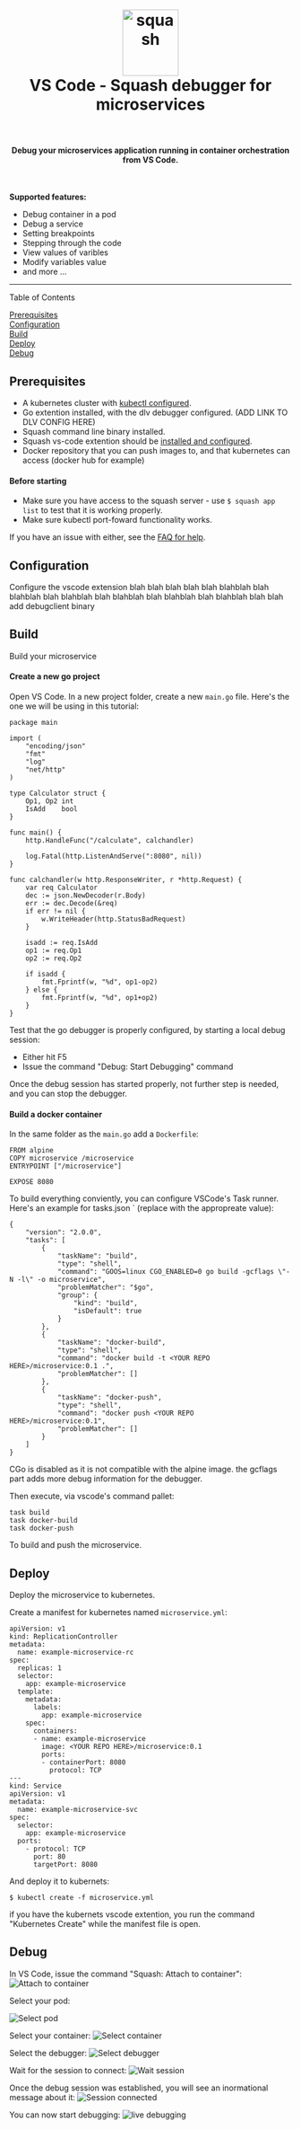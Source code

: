 

<h1 align="center">
    <img src="http://i.imgur.com/pRMwGOj.png" alt="squash" width="100" height="118">
  <br>
  VS Code - Squash debugger for microservices
</h1>
<BR>


<h4 align="center">Debug your microservices application running in container orchestration from VS Code.</h4>
<BR>

**Supported features:**
* Debug container in a pod
* Debug a service
* Setting breakpoints
* Stepping through the code
* View values of varibles
* Modify variables value
* and more ...

***

Table of Contents

[Prerequisites](#prerequisites)<BR>
[Configuration](#configuration)<BR>
[Build](#build)<BR>
[Deploy](#deploy)<BR>
[Debug](#debug)<BR>

## Prerequisites
- A kubernetes cluster with [kubectl configured](https://kubernetes.io/docs/tasks/tools/install-kubectl/#configure-kubectl).
- Go extention installed, with the dlv debugger configured. (ADD LINK TO DLV CONFIG HERE)
- Squash command line binary installed.
- Squash vs-code extention should be [installed and configured](#configure-the-vscode-extension).
- Docker repository that you can push images to, and that kubernetes can access (docker hub for example)
#### Before starting
- Make sure you have access to the squash server - use `$ squash app list` to test that it is working properly.
- Make sure kubectl port-foward functionality works.

If you have an issue with either, see the [FAQ for help](faq.md).

## Configuration
Configure the vscode extension
blah blah blah blah blah blahblah blah blahblah blah blahblah blah blahblah blah blahblah blah blahblah blah blah
add debugclient binary

## Build
Build your microservice
#### Create a new go project
Open VS Code. In a new project folder, create a new `main.go` file. Here's the one we will be using in this tutorial:
```
package main

import (
	"encoding/json"
	"fmt"
	"log"
	"net/http"
)

type Calculator struct {
	Op1, Op2 int
	IsAdd    bool
}

func main() {
	http.HandleFunc("/calculate", calchandler)

	log.Fatal(http.ListenAndServe(":8080", nil))
}

func calchandler(w http.ResponseWriter, r *http.Request) {
	var req Calculator
	dec := json.NewDecoder(r.Body)
	err := dec.Decode(&req)
	if err != nil {
		w.WriteHeader(http.StatusBadRequest)
	}

	isadd := req.IsAdd
	op1 := req.Op1
	op2 := req.Op2

	if isadd {
		fmt.Fprintf(w, "%d", op1-op2)
	} else {
		fmt.Fprintf(w, "%d", op1+op2)
	}
}
```

Test that the go debugger is properly configured, by starting a local debug session:
- Either hit F5
- Issue the command "Debug: Start Debugging" command

Once the debug session has started properly, not further step is needed, and you can stop the debugger.

#### Build a docker container
In the same folder as the `main.go` add a `Dockerfile`:
```
FROM alpine
COPY microservice /microservice
ENTRYPOINT ["/microservice"]

EXPOSE 8080
```

To build everything conviently, you can configure  VSCode's Task runner. Here's an example for tasks.json ` (replace  <YOUR REPO HERE> with the appropreate value):
```
{
    "version": "2.0.0",
    "tasks": [
        {
            "taskName": "build",
            "type": "shell",
            "command": "GOOS=linux CGO_ENABLED=0 go build -gcflags \"-N -l\" -o microservice",
            "problemMatcher": "$go",
            "group": {
                "kind": "build",
                "isDefault": true
            }
        },
        {
            "taskName": "docker-build",
            "type": "shell",
            "command": "docker build -t <YOUR REPO HERE>/microservice:0.1 .",
            "problemMatcher": []
        },
        {
            "taskName": "docker-push",
            "type": "shell",
            "command": "docker push <YOUR REPO HERE>/microservice:0.1",
            "problemMatcher": []
        }
    ]
}
```
CGo is disabled as it is not compatible with the alpine image. the gcflags part adds more debug information for the debugger.

Then execute, via vscode's command pallet:
```
task build
task docker-build
task docker-push

```
To build and push the microservice.

## Deploy
Deploy the microservice to kubernetes.

Create a manifest for kubernetes named `microservice.yml`: 
```
apiVersion: v1
kind: ReplicationController
metadata:
  name: example-microservice-rc
spec:
  replicas: 1
  selector:
    app: example-microservice
  template:
    metadata:
      labels:
        app: example-microservice
    spec:
      containers:
      - name: example-microservice
        image: <YOUR REPO HERE>/microservice:0.1
        ports:
        - containerPort: 8080
          protocol: TCP
---
kind: Service
apiVersion: v1
metadata:
  name: example-microservice-svc
spec:
  selector:
    app: example-microservice
  ports:
    - protocol: TCP
      port: 80
      targetPort: 8080
```

And deploy it to kubernets:
```
$ kubectl create -f microservice.yml
```

if you have the kubernets vscode extention, you run the command "Kubernetes Create" while the manifest file is open.

## Debug
In VS Code, issue the command "Squash: Attach to container":
![Attach to container](images/1-attach-to-container.png "Attach to container")

Select your pod:

![Select pod](images/2-select-pod.png "Select pod")

Select your container:
![Select container](images/3-select-container.png "Select container")
 
Select the debugger:
![Select debugger](images/4-select-debugger.png "Select debugger")
 
Wait for the session to connect:
![Wait session](images/5-waiting-for-session.png "Wait session")
 
Once the debug session was established, you will see an inormational message about it:
![Session connected](images/6-session-connected.png "Session connected")
 
You can now start debugging:
![live debugging](images/7-debugging.png "live debugging")

